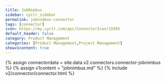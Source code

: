 ```yaml
---
title: JobNimbus
sidebar: cyclr_sidebar
permalink: jobnimbus-connector
tags: [connector]
icon: https://my.cyclr.com/api/ConnectorIcon/15955
default_header: false
category: Product Management
categories: [Product Management,Project Management]
showv1content: true
---
```

{% assign connectordata = site.data.v2.connectors.connector-jobnimbus %}
{% assign v1content = "jobnimbus.md" %}
{% include v2/connector/connector.html %}	